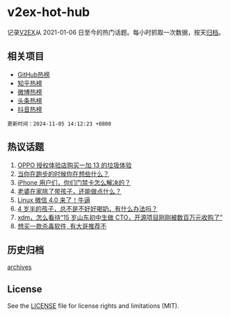 # v2ex-hot-hub

 记录[V2EX](https://www.v2ex.com/)从 2021-01-06 日至今的热门话题。每小时抓取一次数据，按天[归档](archives)。
 
 ## 相关项目

- [GitHub热榜](https://github.com/snaildev/github-hot-hub)
- [知乎热榜](https://github.com/snaildev/zhihu-hot-hub)
- [微博热榜](https://github.com/snaildev/weibo-hot-hub)
- [头条热榜](https://github.com/snaildev/toutiao-hot-hub)
- [抖音热榜](https://github.com/snaildev/douyin-hot-hub)


 `更新时间：2024-11-05 14:12:23 +0800`

## 热议话题

1. [OPPO 授权体验店购买一加 13 的垃圾体验](https://www.v2ex.com/t/1086575)
1. [当你在跑步的时候你在想些什么？](https://www.v2ex.com/t/1086668)
1. [iPhone 用户们，你们门禁卡怎么解决的？](https://www.v2ex.com/t/1086592)
1. [老婆在家除了带孩子，还能做点什么？](https://www.v2ex.com/t/1086705)
1. [Linux 微信 4.0 来了！牛逼](https://www.v2ex.com/t/1086523)
1. [4 岁半的孩子，总不是不好好喝奶，有什么办法吗？](https://www.v2ex.com/t/1086611)
1. [xdm，怎么看待“15 岁山东初中生做 CTO，开源项目刚刚被数百万元收购了”](https://www.v2ex.com/t/1086697)
1. [想买一款杀毒软件, 有大哥推荐不](https://www.v2ex.com/t/1086655)

## 历史归档

[archives](archives)

## License

See the [LICENSE](LICENSE) file for license rights and limitations (MIT).
